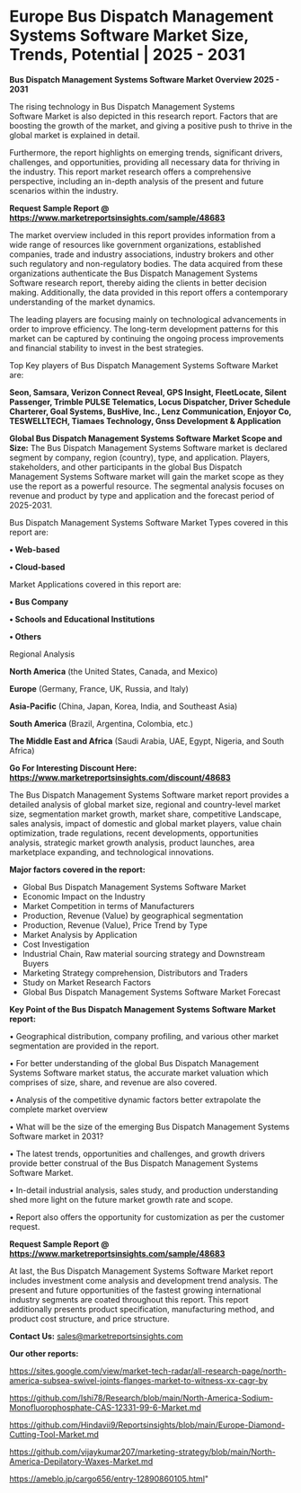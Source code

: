 # Europe Bus Dispatch Management Systems Software Market Size, Trends, Potential | 2025 - 2031

<Strong> Bus Dispatch Management Systems Software Market Overview 2025 - 2031</strong>

The rising technology in Bus Dispatch Management Systems Software Market is also depicted in this research report. Factors that are boosting the growth of the market, and giving a positive push to thrive in the global market is explained in detail.

Furthermore, the report highlights on emerging trends, significant drivers, challenges, and opportunities, providing all necessary data for thriving in the industry. This report market research offers a comprehensive perspective, including an in-depth analysis of the present and future scenarios within the industry.

<strong>Request Sample Report @ <a href=https://www.marketreportsinsights.com/sample/48683>https://www.marketreportsinsights.com/sample/48683</a></strong>

The market overview included in this report provides information from a wide range of resources like government organizations, established companies, trade and industry associations, industry brokers and other such regulatory and non-regulatory bodies. The data acquired from these organizations authenticate the Bus Dispatch Management Systems Software research report, thereby aiding the clients in better decision making. Additionally, the data provided in this report offers a contemporary understanding of the market dynamics.

The leading players are focusing mainly on technological advancements in order to improve efficiency. The long-term development patterns for this market can be captured by continuing the ongoing process improvements and financial stability to invest in the best strategies.

Top Key players of Bus Dispatch Management Systems Software Market are:

<strong>Seon, Samsara, Verizon Connect Reveal, GPS Insight, FleetLocate, Silent Passenger, Trimble PULSE Telematics, Locus Dispatcher, Driver Schedule Charterer, Goal Systems, BusHive, Inc., Lenz Communication, Enjoyor Co, TESWELLTECH, Tiamaes Technology, Gnss Development & Application</strong>

<strong><b>Global Bus Dispatch Management Systems Software Market Scope and Size:</b></strong>
The Bus Dispatch Management Systems Software market is declared segment by company, region (country), type, and application. Players, stakeholders, and other participants in the global Bus Dispatch Management Systems Software market will gain the market scope as they use the report as a powerful resource. The segmental analysis focuses on revenue and product by type and application and the forecast period of 2025-2031.

Bus Dispatch Management Systems Software Market Types covered in this report are:

<strong>•  Web-based

•  Cloud-based</strong>

Market Applications covered in this report are:

<strong>•  Bus Company

•  Schools and Educational Institutions

•  Others</strong> 

Regional Analysis

<strong>North America</strong> (the United States, Canada, and Mexico)

<strong>Europe</strong> (Germany, France, UK, Russia, and Italy)

<strong>Asia-Pacific</strong> (China, Japan, Korea, India, and Southeast Asia)

<strong>South America</strong> (Brazil, Argentina, Colombia, etc.)

<strong>The Middle East and Africa</strong> (Saudi Arabia, UAE, Egypt, Nigeria, and South Africa)

<strong>Go For Interesting Discount Here: <a href=https://www.marketreportsinsights.com/discount/48683>https://www.marketreportsinsights.com/discount/48683</a></strong>

The Bus Dispatch Management Systems Software market report provides a detailed analysis of global market size, regional and country-level market size, segmentation market growth, market share, competitive Landscape, sales analysis, impact of domestic and global market players, value chain optimization, trade regulations, recent developments, opportunities analysis, strategic market growth analysis, product launches, area marketplace expanding, and technological innovations.

<strong><b>Major factors covered in the report:</b></strong>
<ul>
  <li>Global Bus Dispatch Management Systems Software Market </li>
  <li>Economic Impact on the Industry</li>
  <li>Market Competition in terms of Manufacturers</li>
  <li>Production, Revenue (Value) by geographical segmentation</li>
  <li>Production, Revenue (Value), Price Trend by Type</li>
  <li>Market Analysis by Application</li>
  <li>Cost Investigation</li>
  <li>Industrial Chain, Raw material sourcing strategy and Downstream Buyers</li>
  <li>Marketing Strategy comprehension, Distributors and Traders</li>
  <li>Study on Market Research Factors</li>
  <li>Global Bus Dispatch Management Systems Software Market Forecast</li>
</ul>

<strong><b>Key Point of the Bus Dispatch Management Systems Software Market report:</b></strong>

• Geographical distribution, company profiling, and various other market segmentation are provided in the report.

• For better understanding of the global Bus Dispatch Management Systems Software market status, the accurate market valuation which comprises of size, share, and revenue are also covered.

• Analysis of the competitive dynamic factors better extrapolate the complete market overview

• What will be the size of the emerging Bus Dispatch Management Systems Software market in 2031?

• The latest trends, opportunities and challenges, and growth drivers provide better construal of the Bus Dispatch Management Systems Software Market.

• In-detail industrial analysis, sales study, and production understanding shed more light on the future market growth rate and scope.

• Report also offers the opportunity for customization as per the customer request.

<strong>Request Sample Report @ <a href=https://www.marketreportsinsights.com/sample/48683>https://www.marketreportsinsights.com/sample/48683</a></strong>

At last, the Bus Dispatch Management Systems Software Market report includes investment come analysis and development trend analysis. The present and future opportunities of the fastest growing international industry segments are coated throughout this report. This report additionally presents product specification, manufacturing method, and product cost structure, and price structure.

<strong>Contact Us:</strong>
sales@marketreportsinsights.com

<strong>Our other reports:</strong>

<a href=https://sites.google.com/view/market-tech-radar/all-research-page/north-america-subsea-swivel-joints-flanges-market-to-witness-xx-cagr-by>https://sites.google.com/view/market-tech-radar/all-research-page/north-america-subsea-swivel-joints-flanges-market-to-witness-xx-cagr-by</a>

<a href=https://github.com/Ishi78/Research/blob/main/North-America-Sodium-Monofluorophosphate-CAS-12331-99-6-Market.md>https://github.com/Ishi78/Research/blob/main/North-America-Sodium-Monofluorophosphate-CAS-12331-99-6-Market.md</a>

<a href=https://github.com/Hindavii9/Reportsinsights/blob/main/Europe-Diamond-Cutting-Tool-Market.md>https://github.com/Hindavii9/Reportsinsights/blob/main/Europe-Diamond-Cutting-Tool-Market.md</a>

<a href=https://github.com/vijaykumar207/marketing-strategy/blob/main/North-America-Depilatory-Waxes-Market.md>https://github.com/vijaykumar207/marketing-strategy/blob/main/North-America-Depilatory-Waxes-Market.md</a>

<a href=https://ameblo.jp/cargo656/entry-12890860105.html>https://ameblo.jp/cargo656/entry-12890860105.html</a>"
